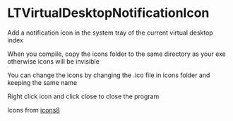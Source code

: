 # LTVirtualDesktopNotificationIcon
Add a notification icon in the system tray of the current virtual desktop index

When you compile, copy the icons folder to the same directory as your exe otherwise icons will be invisible

You can change the icons by changing the .ico file in icons folder and keeping the same name

Right click icon and click close to close the program

Icons from [icons8](https://icons8.com/)
